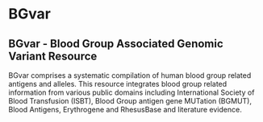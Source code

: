 # BGvar
<h2>BGvar - Blood Group Associated Genomic Variant Resource</h2>

BGvar comprises a systematic compilation of human blood group related antigens and alleles. This resource integrates blood group related information from various public domains including International Society of Blood Transfusion (ISBT), Blood Group antigen gene MUTation (BGMUT), Blood Antigens, Erythrogene and RhesusBase and literature evidence.
